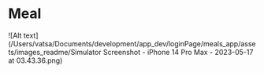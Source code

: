 # Meal

![Alt text](/Users/vatsa/Documents/development/app_dev/loginPage/meals_app/assets/images_readme/Simulator Screenshot - iPhone 14 Pro Max - 2023-05-17 at 03.43.36.png)
